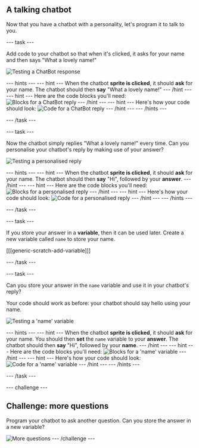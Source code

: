 ## A talking chatbot

Now that you have a chatbot with a personality, let's program it to talk to you.

--- task ---

Add code to your chatbot so that when it's clicked, it asks for your name and then says "What a lovely name!"

![Testing a ChatBot response](images/chatbot-ask-test.png)

--- hints ---
--- hint ---
When the chatbot __sprite is clicked__, it should __ask__ for your name. The chatbot should then __say__ "What a lovely name!"
--- /hint ---
--- hint ---
Here are the code blocks you'll need:
![Blocks for a ChatBot reply](images/chatbot-ask-blocks.png)
--- /hint ---
--- hint ---
Here's how your code should look:
![Code for a ChatBot reply](images/chatbot-ask-code.png)
--- /hint ---
--- /hints ---

--- /task ---

--- task ---

Now the chatbot simply replies "What a lovely name!" every time. Can you personalise your chatbot's reply by making use of your answer?

![Testing a personalised reply](images/chatbot-answer-test.png)

--- hints ---
--- hint ---
When the chatbot __sprite is clicked__, it should __ask__ for your name. The chatbot should then __say__ "Hi", followed by your __answer__.
--- /hint ---
--- hint ---
Here are the code blocks you'll need:
![Blocks for a personalised reply](images/chatbot-answer-blocks.png)
--- /hint ---
--- hint ---
Here's how your code should look:
![Code for a personalised reply](images/chatbot-answer-code.png)
--- /hint ---
--- /hints ---

--- /task ---

--- task ---

If you store your answer in a **variable**, then it can be used later. Create a new variable called `name` to store your name.

[[[generic-scratch-add-variable]]]

--- /task ---

--- task ---

Can you store your answer in the `name` variable and use it in your chatbot's reply?

Your code should work as before: your chatbot should say hello using your name.

![Testing a 'name' variable](images/chatbot-ask-test.png)

--- hints ---
--- hint ---
When the chatbot __sprite is clicked__, it should __ask__ for your name. You should then __set__ the `name` variable to your __answer__. The chatbot should then __say__ "Hi", followed by your __name__.
--- /hint ---
--- hint ---
Here are the code blocks you'll need:
![Blocks for a 'name' variable](images/chatbot-variable-blocks.png)
--- /hint ---
--- hint ---
Here's how your code should look:
![Code for a 'name' variable](images/chatbot-variable-code.png)
--- /hint ---
--- /hints ---

--- /task ---

--- challenge ---
## Challenge: more questions

Program your chatbot to ask another question. Can you store the answer in a new variable?

![More questions](images/chatbot-question.png)
--- /challenge ---
